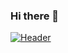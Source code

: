 ### Hi there 👋
[![Header](https://raw.githubusercontent.com/Ablaze3883/<OWNER>/<OWNER>/readme_header.png "Header")](https://github.com/Ablaze3883)


<!--
**Ablaze3883/Ablaze3883** is a ✨ _special_ ✨ repository because its `README.md` (this file) appears on your GitHub profile.

Here are some ideas to get you started:

- 🔭 I’m currently working on ...
- 🌱 I’m currently learning ...
- 👯 I’m looking to collaborate on ...
- 🤔 I’m looking for help with ...
- 💬 Ask me about ...
- 📫 How to reach me: ...
- 😄 Pronouns: ...
- ⚡ Fun fact: ...
-->
